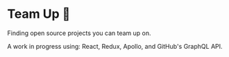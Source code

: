 # Team Up 🤝
Finding open source projects you can team up on. 

A work in progress using: React, Redux, Apollo, and GitHub's GraphQL API.

